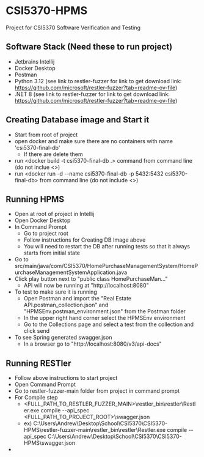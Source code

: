 # CSI5370-HPMS
Project for CSI5370 Software Verification and Testing

## Software Stack (Need these to run project)
- Jetbrains Intellij
- Docker Desktop
- Postman
- Python 3.12 (see link to restler-fuzzer for link to get download link: https://github.com/microsoft/restler-fuzzer?tab=readme-ov-file)
- .NET 8 (see link to restler-fuzzer for link to get download link: https://github.com/microsoft/restler-fuzzer?tab=readme-ov-file)



## Creating Database image and Start it
- Start from root of project
- open docker and make sure there are no containers with name 'csi5370-final-db'
  - If there are delete them
- run <docker build -t csi5370-final-db .> command from command line (do not inclue <>)
- run <docker run -d --name csi5370-final-db -p 5432:5432 csi5370-final-db> from command line (do not include <>)


## Running HPMS
- Open at root of project in Intellij
- Open Docker Desktop
- In Command Prompt
  - Go to project root
  - Follow instructions for Creating DB Image above
  - You will need to restart the DB after running tests so that it always starts from initial state
- Go to src/main/java/com/CSI5370/HomePurchaseManagementSystem/HomePurchaseManagementSystemApplication.java
- Click play button next to "public class HomePurchaseMan..."
  - API will now be running at "http://localhost:8080"
- To test to make sure it is running
  - Open Postman and import the "Real Estate API.postman_collection.json" and "HPMSEnv.postman_environment.json" from the Postman folder
  - In the upper right hand corner select the HPMSEnv environment
  - Go to the Collections page and select a test from the collection and click send
- To see Spring generated swagger.json
  - In a browser go to "http://localhost:8080/v3/api-docs"


## Running RESTler
- Follow above instructions to start project
- Open Command Prompt
- Go to restler-fuzzer-main folder from project in command prompt
- For Compile step
  - <FULL_PATH_TO_RESTLER_FUZZER_MAIN>\restler_bin\restler\Restler.exe compile --api_spec <FULL_PATH_TO_PROJECT_ROOT>\swagger.json
  - ex) C:\Users\Andrew\Desktop\School\CSI5370\CSI5370-HPMS\restler-fuzzer-main\restler_bin\restler\Restler.exe compile --api_spec C:\Users\Andrew\Desktop\School\CSI5370\CSI5370-HPMS\swagger.json
- 
